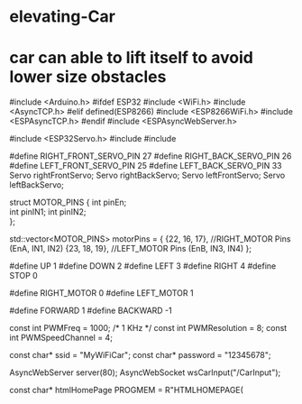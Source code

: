 # elevating-Car
# car can able to lift itself to avoid lower size obstacles

#include <Arduino.h>
#ifdef ESP32
#include <WiFi.h>
#include <AsyncTCP.h>
#elif defined(ESP8266)
#include <ESP8266WiFi.h>
#include <ESPAsyncTCP.h>
#endif
#include <ESPAsyncWebServer.h>

#include <ESP32Servo.h>
#include <iostream>
#include <sstream>

#define RIGHT_FRONT_SERVO_PIN  27
#define RIGHT_BACK_SERVO_PIN   26
#define LEFT_FRONT_SERVO_PIN   25
#define LEFT_BACK_SERVO_PIN    33
Servo rightFrontServo;
Servo rightBackServo;
Servo leftFrontServo;
Servo leftBackServo;


struct MOTOR_PINS
{
  int pinEn;  
  int pinIN1;
  int pinIN2;    
};

std::vector<MOTOR_PINS> motorPins = 
{
  {22, 16, 17},  //RIGHT_MOTOR Pins (EnA, IN1, IN2)
  {23, 18, 19},  //LEFT_MOTOR  Pins (EnB, IN3, IN4)
};

#define UP 1
#define DOWN 2
#define LEFT 3
#define RIGHT 4
#define STOP 0

#define RIGHT_MOTOR 0
#define LEFT_MOTOR 1

#define FORWARD 1
#define BACKWARD -1

const int PWMFreq = 1000; /* 1 KHz */
const int PWMResolution = 8;
const int PWMSpeedChannel = 4;

const char* ssid     = "MyWiFiCar";
const char* password = "12345678";

AsyncWebServer server(80);
AsyncWebSocket wsCarInput("/CarInput");

const char* htmlHomePage PROGMEM = R"HTMLHOMEPAGE(
<!DOCTYPE html>
<html>
  <head>
  <meta name="viewport" content="width=device-width, initial-scale=1, maximum-scale=1, user-scalable=no">
    <style>
    .arrows {
      font-size:40px;
      color:red;
    }
    td.button {
      background-color:black;
      border-radius:25%;
      box-shadow: 5px 5px #888888;
    }
    td.button:active {
      transform: translate(5px,5px);
      box-shadow: none; 
    }

    .noselect {
      -webkit-touch-callout: none; /* iOS Safari */
        -webkit-user-select: none; /* Safari */
         -khtml-user-select: none; /* Konqueror HTML */
           -moz-user-select: none; /* Firefox */
            -ms-user-select: none; /* Internet Explorer/Edge */
                user-select: none; /* Non-prefixed version, currently
                                      supported by Chrome and Opera */
    }

    .slidecontainer {
      width: 100%;
    }

    .slider {
      -webkit-appearance: none;
      width: 100%;
      height: 20px;
      border-radius: 5px;
      background: #d3d3d3;
      outline: none;
      opacity: 0.7;
      -webkit-transition: .2s;
      transition: opacity .2s;
    }

    .slider:hover {
      opacity: 1;
    }
  
    .slider::-webkit-slider-thumb {
      -webkit-appearance: none;
      appearance: none;
      width: 40px;
      height: 40px;
      border-radius: 50%;
      background: red;
      cursor: pointer;
    }

    .slider::-moz-range-thumb {
      width: 40px;
      height: 40px;
      border-radius: 50%;
      background: red;
      cursor: pointer;
    }

    </style>
  
  </head>
  <body class="noselect" align="center" style="background-color:white">
     
    <h1 style="color: teal;text-align:center;">Hash Include Electronics</h1>
    <h2 style="color: teal;text-align:center;">Elevating &#128663; Control</h2>
    
    <table id="mainTable" style="width:400px;margin:auto;table-layout:fixed" CELLSPACING=10>
      <tr>
        <td></td>
        <td class="button" ontouchstart='sendButtonInput("MoveCar","1")' ontouchend='sendButtonInput("MoveCar","0")'><span class="arrows" >&#8679;</span></td>
        <td></td>
      </tr>
      <tr>
        <td class="button" ontouchstart='sendButtonInput("MoveCar","3")' ontouchend='sendButtonInput("MoveCar","0")'><span class="arrows" >&#8678;</span></td>
        <td class="button"></td>    
        <td class="button" ontouchstart='sendButtonInput("MoveCar","4")' ontouchend='sendButtonInput("MoveCar","0")'><span class="arrows" >&#8680;</span></td>
      </tr>
      <tr>
        <td></td>
        <td class="button" ontouchstart='sendButtonInput("MoveCar","2")' ontouchend='sendButtonInput("MoveCar","0")'><span class="arrows" >&#8681;</span></td>
        <td></td>
      </tr>
      <tr/><tr/>
      <tr/><tr/>
      <tr>
        <td style="text-align:left;font-size:25px"><b>Elevate:</b></td>
        <td colspan=2>
         <div class="slidecontainer">
            <input type="range" min="90" max="180" value="90" class="slider" id="Elevate" oninput='sendButtonInput("Elevate",value)'>
          </div>
        </td>
      </tr> 
      <tr/><tr/>
      <tr>
        <td style="text-align:left;font-size:25px"><b>Speed:</b></td>
        <td colspan=2>
         <div class="slidecontainer">
            <input type="range" min="0" max="255" value="150" class="slider" id="Speed" oninput='sendButtonInput("Speed",value)'>
          </div>
        </td>
      </tr>       
    </table>
  
    <script>
      var webSocketCarInputUrl = "ws:\/\/" + window.location.hostname + "/CarInput";      
      var websocketCarInput;
      
      function initCarInputWebSocket() 
      {
        websocketCarInput = new WebSocket(webSocketCarInputUrl);
        websocketCarInput.onopen    = function(event)
        {
          var speedButton = document.getElementById("Speed");
          sendButtonInput("Speed", speedButton.value);
          var elevateButton = document.getElementById("Elevate");
          sendButtonInput("Elevate", elevateButton.value);          
        };
        websocketCarInput.onclose   = function(event){setTimeout(initCarInputWebSocket, 2000);};
        websocketCarInput.onmessage = function(event){};        
      }
      
      function sendButtonInput(key, value) 
      {
        var data = key + "," + value;
        websocketCarInput.send(data);
      }
    
      window.onload = initCarInputWebSocket;
      document.getElementById("mainTable").addEventListener("touchend", function(event){
        event.preventDefault()
      });      
    </script>
  </body>    
</html>
)HTMLHOMEPAGE";


void rotateMotor(int motorNumber, int motorDirection)
{
  if (motorDirection == FORWARD)
  {
    digitalWrite(motorPins[motorNumber].pinIN1, HIGH);
    digitalWrite(motorPins[motorNumber].pinIN2, LOW);    
  }
  else if (motorDirection == BACKWARD)
  {
    digitalWrite(motorPins[motorNumber].pinIN1, LOW);
    digitalWrite(motorPins[motorNumber].pinIN2, HIGH);     
  }
  else
  {
    digitalWrite(motorPins[motorNumber].pinIN1, LOW);
    digitalWrite(motorPins[motorNumber].pinIN2, LOW);       
  }
}

void moveCar(int inputValue)
{
  Serial.printf("Got value as %d\n", inputValue);  
  switch(inputValue)
  {

    case UP:
      rotateMotor(RIGHT_MOTOR, FORWARD);
      rotateMotor(LEFT_MOTOR, FORWARD);                  
      break;
  
    case DOWN:
      rotateMotor(RIGHT_MOTOR, BACKWARD);
      rotateMotor(LEFT_MOTOR, BACKWARD);  
      break;
  
    case LEFT:
      rotateMotor(RIGHT_MOTOR, FORWARD);
      rotateMotor(LEFT_MOTOR, BACKWARD);  
      break;
  
    case RIGHT:
      rotateMotor(RIGHT_MOTOR, BACKWARD);
      rotateMotor(LEFT_MOTOR, FORWARD); 
      break;
 
    case STOP:
      rotateMotor(RIGHT_MOTOR, STOP);
      rotateMotor(LEFT_MOTOR, STOP);    
      break;
  
    default:
      rotateMotor(RIGHT_MOTOR, STOP);
      rotateMotor(LEFT_MOTOR, STOP);    
      break;
  }
}


void elevateCar(int rightFrontServoValue, int rightBackServoValue, int leftFrontServoValue, int leftBackServoValue)
{
  rightFrontServo.write(rightFrontServoValue);
  rightBackServo.write(rightBackServoValue);
  leftFrontServo.write(leftFrontServoValue);
  leftBackServo.write(leftBackServoValue);  
}


void handleRoot(AsyncWebServerRequest *request) 
{
  request->send_P(200, "text/html", htmlHomePage);
}

void handleNotFound(AsyncWebServerRequest *request) 
{
    request->send(404, "text/plain", "File Not Found");
}

void onCarInputWebSocketEvent(AsyncWebSocket *server, 
                      AsyncWebSocketClient *client, 
                      AwsEventType type,
                      void *arg, 
                      uint8_t *data, 
                      size_t len) 
{                      
  switch (type) 
  {
    case WS_EVT_CONNECT:
      Serial.printf("WebSocket client #%u connected from %s\n", client->id(), client->remoteIP().toString().c_str());
      break;
    case WS_EVT_DISCONNECT:
      Serial.printf("WebSocket client #%u disconnected\n", client->id());
      moveCar(STOP);
      break;
    case WS_EVT_DATA:
      AwsFrameInfo *info;
      info = (AwsFrameInfo*)arg;
      if (info->final && info->index == 0 && info->len == len && info->opcode == WS_TEXT) 
      {
        std::string myData = "";
        myData.assign((char *)data, len);
        std::istringstream ss(myData);
        std::string key, value;
        std::getline(ss, key, ',');
        std::getline(ss, value, ',');
        Serial.printf("Key [%s] Value[%s]\n", key.c_str(), value.c_str()); 
        int valueInt = atoi(value.c_str());     
        if (key == "MoveCar")
        {
          moveCar(valueInt);        
        }
        else if (key == "Speed")
        {
          ledcWrite(PWMSpeedChannel, valueInt);
        }
        else if (key == "Elevate")
        {
          elevateCar(180 - valueInt, valueInt, valueInt, 180 - valueInt);        
        }     
      }
      break;
    case WS_EVT_PONG:
    case WS_EVT_ERROR:
      break;
    default:
      break;  
  }
}

void setUpPinModes()
{
  //Set up PWM
  ledcSetup(PWMSpeedChannel, PWMFreq, PWMResolution);
      
  for (int i = 0; i < motorPins.size(); i++)
  {
    pinMode(motorPins[i].pinEn, OUTPUT);    
    pinMode(motorPins[i].pinIN1, OUTPUT);
    pinMode(motorPins[i].pinIN2, OUTPUT);  

    /* Attach the PWM Channel to the motor enb Pin */
    ledcAttachPin(motorPins[i].pinEn, PWMSpeedChannel);
  }
  moveCar(STOP);

  rightFrontServo.attach(RIGHT_FRONT_SERVO_PIN);
  rightBackServo.attach(RIGHT_BACK_SERVO_PIN);
  leftFrontServo.attach(LEFT_FRONT_SERVO_PIN);
  leftBackServo.attach(LEFT_BACK_SERVO_PIN);

  elevateCar(90, 90, 90, 90);
}


void setup(void) 
{
  setUpPinModes();
  Serial.begin(115200);

  WiFi.softAP(ssid, password);
  IPAddress IP = WiFi.softAPIP();
  Serial.print("AP IP address: ");
  Serial.println(IP);

  server.on("/", HTTP_GET, handleRoot);
  server.onNotFound(handleNotFound);
      
  wsCarInput.onEvent(onCarInputWebSocketEvent);
  server.addHandler(&wsCarInput);

  server.begin();
  Serial.println("HTTP server started");

}

void loop() 
{
  wsCarInput.cleanupClients(); 
}
